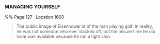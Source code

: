 ### MANAGING YOURSELF
%% Page 127 · Location 1600 
> The public image of Eisenhower is of the man playing golf. In reality, he was not someone who ever slacked off, but the leisure time he did have was available because he ran a tight ship. 